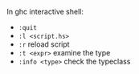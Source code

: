 In ghc interactive shell:

* `:quit`
* `:l <script.hs>`
* `:r` reload script
* `:t <expr>` examine the type
* `:info <type>` check the typeclass
